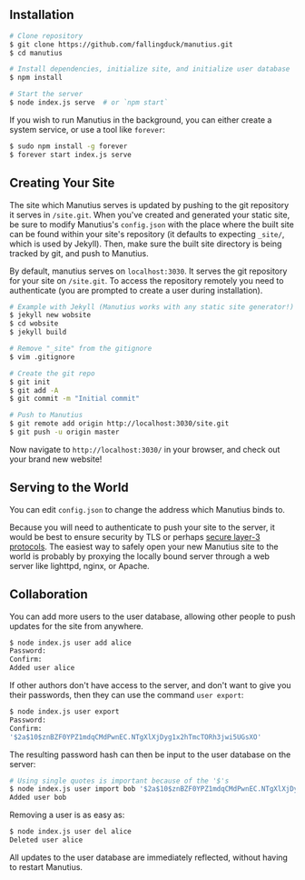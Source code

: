 ## Installation

```bash
# Clone repository
$ git clone https://github.com/fallingduck/manutius.git
$ cd manutius

# Install dependencies, initialize site, and initialize user database
$ npm install

# Start the server
$ node index.js serve  # or `npm start`
```

If you wish to run Manutius in the background, you can either create a system
service, or use a tool like `forever`:

```bash
$ sudo npm install -g forever
$ forever start index.js serve
```

## Creating Your Site

The site which Manutius serves is updated by pushing to the git repository it
serves in `/site.git`. When you've created and generated your static
site, be sure to modify Manutius's `config.json` with the place where the built
site can be found within your site's repository (it defaults to expecting
`_site/`, which is used by Jekyll). Then, make sure the built site directory
is being tracked by git, and push to Manutius.

By default, manutius serves on `localhost:3030`. It serves the git repository
for your site on `/site.git`. To access the repository remotely you need to
authenticate (you are prompted to create a user during installation).

```bash
# Example with Jekyll (Manutius works with any static site generator!)
$ jekyll new wobsite
$ cd wobsite
$ jekyll build

# Remove "_site" from the gitignore
$ vim .gitignore

# Create the git repo
$ git init
$ git add -A
$ git commit -m "Initial commit"

# Push to Manutius
$ git remote add origin http://localhost:3030/site.git
$ git push -u origin master
```

Now navigate to `http://localhost:3030/` in your browser, and check out
your brand new website!

## Serving to the World

You can edit `config.json` to change the address which Manutius binds to.

Because you will need to authenticate to push your site to the server, it would
be best to ensure security by TLS or perhaps
[secure layer-3 protocols](https://github.com/cjdelisle/cjdns). The easiest way
to safely open your new Manutius site to the world is probably by proxying the
locally bound server through a web server like lighttpd, nginx, or Apache.

## Collaboration

You can add more users to the user database, allowing other people to push
updates for the site from anywhere.

```bash
$ node index.js user add alice
Password:
Confirm:
Added user alice
```

If other authors don't have access to the server, and don't want to give you
their passwords, then they can use the command `user export`:

```bash
$ node index.js user export
Password:
Confirm:
'$2a$10$znBZF0YPZ1mdqCMdPwnEC.NTgXlXjDyg1x2hTmcTORh3jwi5UGsXO'
```

The resulting password hash can then be input to the user database on the
server:

```bash
# Using single quotes is important because of the '$'s
$ node index.js user import bob '$2a$10$znBZF0YPZ1mdqCMdPwnEC.NTgXlXjDyg1x2hTmcTORh3jwi5UGsXO'
Added user bob
```

Removing a user is as easy as:

```bash
$ node index.js user del alice
Deleted user alice
```

All updates to the user database are immediately reflected, without having to
restart Manutius.
